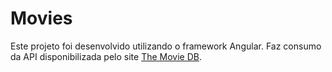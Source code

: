 # Movies

Este projeto foi desenvolvido utilizando o framework Angular.
Faz consumo da API disponibilizada pelo site <a href="https://www.themoviedb.org/">The Movie DB</a>.